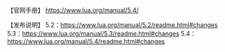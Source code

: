 【官网手册】
https://www.lua.org/manual/5.4/

【发布说明】
5.2：https://www.lua.org/manual/5.2/readme.html#changes
5.3：https://www.lua.org/manual/5.3/readme.html#changes
5.4：https://www.lua.org/manual/5.4/readme.html#changes

